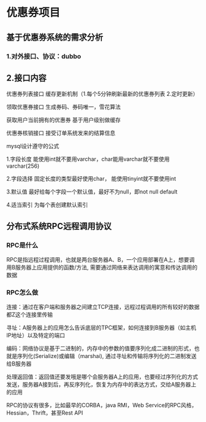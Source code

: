 
# 优惠券项目
## 基于优惠券系统的需求分析
### 1.对外接口、协议：dubbo
## 2.接口内容
  优惠券列表接口 缓存更新机制（1.每个5分钟刷新最新的优惠券列表 2.定时更新）  

  领取优惠券接口 生成券码、券码唯一，雪花算法  

  获取用户当前拥有的优惠券 基于用户级别做缓存  

  优惠券核销接口 接受订单系统发来的结算信息  

  
mysql设计遵守的公式  

1.字段长度 能使用int就不要用varchar，char能用varchar就不要使用varchar(256)  

2.字段选择 固定长度的类型最好使用char， 能使用tinyint就不要使用int  

3.默认值 最好给每个字段一个默认值，最好不为null，即not null default  

4.适当索引 为每个表创建默认索引
## 分布式系统RPC远程调用协议
### RPC是什么  

RPC是指远程过程调用，也就是两台服务器A、B，一个应用部署在A上，想要调用B服务器上应用提供的函数/方法, 需要通过网络来表达调用的寓意和传达调用的数据 

### RPC怎么做 
连接：通过在客户端和服务器之间建立TCP连接，远程过程调用的所有较好的数据都Z这个连接里传输 

寻址：A服务器上的应用怎么告诉底层的TPC框架，如何连接到B服务器（如主机IP地址）以及特定的端口 

编码：网络协议是基于二进制的，内存中的参数的值要序列化成二进制的形式，也就是序列化(Serialize)或编辑（marshai), 通过寻址和传输将序列化的二进制发送给B服务器 

处理返回值：返回值还要发哦是哪个会服务器A上的应用，也要经过序列化的方式发送，服务器A接到后，再反序列化，恢复为内存中的表达方式，交给A服务器上的应用 

RPC的协议有很多，比如最早的CORBA，java RMI，Web Service的RPC风格，Hessian，Thrift，甚至Rest API



